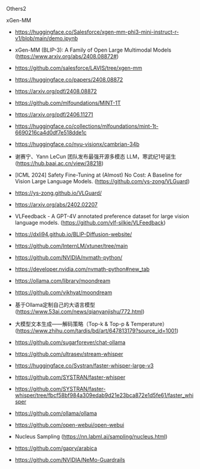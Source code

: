 Others2

xGen-MM
- https://huggingface.co/Salesforce/xgen-mm-phi3-mini-instruct-r-v1/blob/main/demo.ipynb
- xGen-MM (BLIP-3): A Family of Open Large Multimodal Models (https://www.arxiv.org/abs/2408.08872#)
- https://github.com/salesforce/LAVIS/tree/xgen-mm
- https://huggingface.co/papers/2408.08872
- https://arxiv.org/pdf/2408.08872

- https://github.com/mlfoundations/MINT-1T
- https://arxiv.org/pdf/2406.11271
- https://huggingface.co/collections/mlfoundations/mint-1t-6690216ca4d0df7e518dde1c

- https://huggingface.co/nyu-visionx/cambrian-34b
- 谢赛宁、Yann LeCun 团队发布最强开源多模态 LLM，寒武纪1号诞生 (https://hub.baai.ac.cn/view/38218)

- [ICML 2024] Safety Fine-Tuning at (Almost) No Cost: A Baseline for Vision Large Language Models. (https://github.com/ys-zong/VLGuard)
- https://ys-zong.github.io/VLGuard/
- https://arxiv.org/abs/2402.02207
- VLFeedback - A GPT-4V annotated preference dataset for large vision language models. (https://github.com/vlf-silkie/VLFeedback)

- https://dxli94.github.io/BLIP-Diffusion-website/

- https://github.com/InternLM/xtuner/tree/main

- https://github.com/NVIDIA/nvmath-python/
- https://developer.nvidia.com/nvmath-python#new_tab

- https://ollama.com/library/moondream
- https://github.com/vikhyat/moondream

- 基于Ollama定制自己的大语言模型(https://www.53ai.com/news/qianyanjishu/772.html)

- 大模型文本生成——解码策略（Top-k & Top-p & Temperature） (https://www.zhihu.com/tardis/bd/art/647813179?source_id=1001)

- https://github.com/sugarforever/chat-ollama
- https://github.com/ultrasev/stream-whisper
- https://huggingface.co/Systran/faster-whisper-large-v3
- https://github.com/SYSTRAN/faster-whisper
- https://github.com/SYSTRAN/faster-whisper/tree/fbcf58bf984a309edab9d21e23bca872e1d5fe61/faster_whisper

- https://github.com/ollama/ollama
- https://github.com/open-webui/open-webui

- Nucleus Sampling (https://nn.labml.ai/sampling/nucleus.html)

- https://github.com/gapry/arabica

- https://github.com/NVIDIA/NeMo-Guardrails

